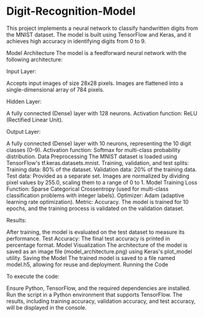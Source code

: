 # Digit-Recognition-Model
This project implements a neural network to classify handwritten digits from the MNIST dataset. The model is built using TensorFlow and Keras, and it achieves high accuracy in identifying digits from 0 to 9.

Model Architecture
The model is a feedforward neural network with the following architecture:

Input Layer:

Accepts input images of size 28x28 pixels.
Images are flattened into a single-dimensional array of 784 pixels.

Hidden Layer:

A fully connected (Dense) layer with 128 neurons.
Activation function: ReLU (Rectified Linear Unit).

Output Layer:

A fully connected (Dense) layer with 10 neurons, representing the 10 digit classes (0–9).
Activation function: Softmax for multi-class probability distribution.
Data Preprocessing
The MNIST dataset is loaded using TensorFlow's tf.keras.datasets.mnist.
Training, validation, and test splits:
Training data: 80% of the dataset.
Validation data: 20% of the training data.
Test data: Provided as a separate set.
Images are normalized by dividing pixel values by 255.0, scaling them to a range of 0 to 1.
Model Training
Loss Function: Sparse Categorical Crossentropy (used for multi-class classification problems with integer labels).
Optimizer: Adam (adaptive learning rate optimization).
Metric: Accuracy.
The model is trained for 10 epochs, and the training process is validated on the validation dataset.

Results:

After training, the model is evaluated on the test dataset to measure its performance.
Test Accuracy: The final test accuracy is printed in percentage format.
Model Visualization
The architecture of the model is saved as an image file (model_architecture.png) using Keras's plot_model utility.
Saving the Model
The trained model is saved to a file named model.h5, allowing for reuse and deployment.
Running the Code

To execute the code:

Ensure Python, TensorFlow, and the required dependencies are installed.
Run the script in a Python environment that supports TensorFlow.
The results, including training accuracy, validation accuracy, and test accuracy, will be displayed in the console.
